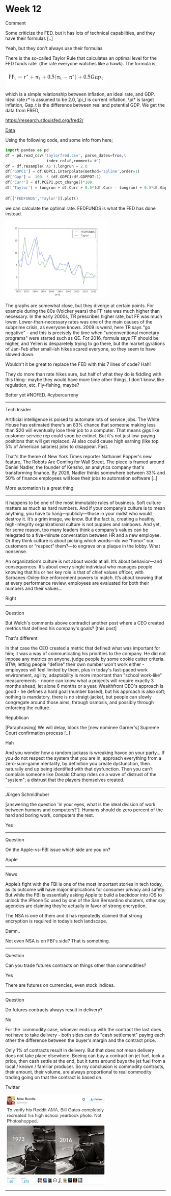 # Week 12

Comment

Some criticize the FED, but it has lots of technical capabilities, and
they have their formulas [..]

Yeah, but they don't always use their formulas

There is the so-called Taylor Rule that calculates an optimal level
for the FED funds rate  (the rate everyone watches like a hawk). The
formula is,

![](taylorformula.png)

which is a simple relationship between inflation, an ideal rate, and
GDP. Ideal rate r* is assumed to be 2.0, \pi_t is current inflation,
\pi* is target inflation, Gap_t is the difference between real and
potential GDP. We get the data from FRED,

https://research.stlouisfed.org/fred2/

[Data](taylorfred.csv)

Using the following code, and some info from here;

```python
import pandas as pd
df = pd.read_csv('taylorfred.csv', parse_dates=True,\
                  index_col=0,comment='#')
df = df.resample('AS');longrun = 2.0
df['GDPC1'] = df.GDPC1.interpolate(method='spline',order=1)
df['Gap'] =  100. * (df.GDPC1/df.GDPPOT-1)
df['Curr'] = df.PCEPI.pct_change()*100.
df['Taylor'] = longrun + df.Curr + 0.5*(df.Curr - longrun) + 0.5*df.Gap

df[['FEDFUNDS','Taylor']].plot()
```

we can calculate the optimal rate. FEDFUNDS is what the FED has done instead.

![](taylor.png)

The graphs are somewhat close, but they diverge at certain points. For
example during the 80s (Volcker years) the FF rate was much higher
than necessary. In the early 2000s, TR prescribes higher rate, but FF
was much lower. Lower-than-necessary rates was one of the main causes
of the subprime crisis, as everyone knows. 2009 is weird, here TR says
"go negative" - and this is precisely the time when "unconventional
monetary programs" were started such as QE. For 2016, formula says FF
should be higher, and Yellen is desparetely trying to go there, but
the market gyrations of Jan-Feb after small-ish hikes scared everyone,
so they seem to have slowed down.

Wouldn't it be great to replace the FED with this 7 lines of code?
Hah!

They do more than rate hikes sure, but half of what they do is
fiddling with this thing- maybe they would have more time other
things, I don't know, like regulation, etc. Fly-fishing, maybe?

Better yet \#NOFED. \#cybercurreny

---

Tech Insider

Artificial intelligence is poised to automate lots of service
jobs. The White House has estimated there's an 83% chance that someone
making less than $20 will eventually lose their job to a
computer. That means gigs like customer service rep could soon be
extinct. But it's not just low-paying positions that will get
replaced. AI also could cause high earning (like top 5% of American
salaries) jobs to disappear. Fast.

That's the theme of New York Times reporter Nathaniel Popper's new
feature, The Robots Are Coming for Wall Street. The piece is framed
around Daniel Nadler, the founder of Kensho, an analytics company
that's transforming finance. By 2026, Nadler thinks somewhere between
33% and 50% of finance employees will lose their jobs to automation
software [..]

More automation is a great thing

---

It happens to be one of the most immutable rules of business. Soft
culture matters as much as hard numbers. And if your company’s culture
is to mean anything, you have to hang—publicly—those in your midst who
would destroy it. It’s a grim image, we know. But the fact is,
creating a healthy, high-integrity organizational culture is not
puppies and rainbows. And yet, for some reason, too many leaders think
a company’s values can be relegated to a five-minute conversation
between HR and a new employee. Or they think culture is about picking
which words—do we “honor” our customers or “respect” them?—to engrave
on a plaque in the lobby. What nonsense.

An organization’s culture is not about words at all. It’s about
behavior—and consequences. It’s about every single individual who
manages people knowing that his or her key role is that of chief
values officer, with Sarbanes-Oxley-like enforcement powers to
match. It’s about knowing that at every performance review, employees
are evaluated for both their numbers and their values…

Right

---

Question

But Welch's comments above contradict another post where a CEO created
metrics that defined his company's goals? [this post]

That's different

In that case the CEO created a metric that defined what was important
for him; it was a way of communicating his priorities to the
company. He did not impose any metrics on anyone, judge people by some
cookie cutter criteria. BTW; letting people "define" their own number
won't work either - employees will feel limited by them, plus in
today's fast-paced work environment, agility, adaptability is more
important than "school work-like" measurements - noone can know what a
projects will require exactly 3 months ahead, let alone 6 months or a
year. Wealthfront CEO's approach is good - he defines a hard goal
(number based), but his approach is also soft; nothing is mandatory,
there is no straigt-jacket, but people can slowly congregate around
those aims, through osmosis, and possibly through enforcing the
culture.

Republican

[Paraphrasing] We will delay, block the [new nominee Garner's] Supreme
Court confirmation process [..]

Hah

And you wonder how a random jackass is wreaking havoc on your
party... If you do not respect the system that you are in, approach
everything from a zero-sum-game mentality, by definition you create
dysfunction, then naturally end up being identified with that
dysfunction. Then you can't complain someone like Donald Chump rides
on a wave of distrust of the "system"; a distrust that the players
themselves created.

---

Jürgen Schmidhuber

[answering the question 'in your eyes, what is the ideal division of
work between humans and computers?']  Humans should do zero percent of
the hard and boring work, computers the rest.

Yes

---

Question

On the Apple-vs-FBI issue which side are you on?

Apple

---

News

Apple’s fight with the FBI is one of the most important stories in
tech today, as its outcome will have major implications for consumer
privacy and safety. But while the FBI is essentially asking Apple to
build a backdoor into iOS to unlock the iPhone 5c used by one of the
San Bernardino shooters, other spy agencies are claiming they’re
actually in favor of strong encryption.

The NSA is one of them and it has repeatedly claimed that strong
encryption is required in today’s tech landscape.

Damn..

Not even NSA is on FBI's side? That is something. 

---

Question

Can you trade futures contracts on things other than commodities? 

Yes

There are futures on currencies, even stock indices. 

---

Question

Do futures contracts always result in delivery? 

No

For the  commodity case, whoever ends up with the contract the last
does not have to take delivery - both sides can do "cash settlement"
paying each other the difference between the buyer's margin and the
contract price.

Only 1% of contracts result in delivery. But that does not mean
delivery does not take place elsewhere. Boeing can buy a contract on
jet fuel, lock a price, then cash settle at the end, but it turns
around buys the jet fuel from a local / known / familiar producer. So
my conclusion is commodity contracts, their amount, their volume, are
always proportional to real commodity trading going on that the
contract is based on. 

Twitter

![](Captureq.PNG)

---
